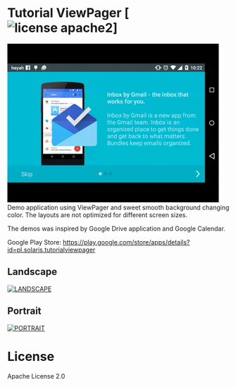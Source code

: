 # Tutorial ViewPager [![license apache2](https://img.shields.io/hexpm/l/plug.svg)]
![](image.gif)
Demo application using ViewPager and sweet smooth background changing color. The layouts are not optimized for different screen sizes.

The demos was inspired by Google Drive application and Google Calendar.

Google Play Store: https://play.google.com/store/apps/details?id=pl.solaris.tutorialviewpager

## Landscape
[![LANDSCAPE](http://img.youtube.com/vi/46pm21kYtdU/0.jpg)](http://www.youtube.com/watch?v=46pm21kYtdU)

## Portrait
[![PORTRAIT](http://img.youtube.com/vi/s6DiQR6LnMU/0.jpg)](http://www.youtube.com/watch?v=s6DiQR6LnMU)

License
===========================
Apache License 2.0